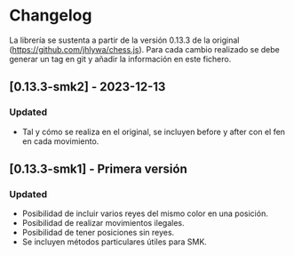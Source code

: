 # Changelog

La librería se sustenta a partir de la versión 0.13.3 de la original (https://github.com/jhlywa/chess.js).
Para cada cambio realizado se debe generar un tag en git y añadir la información en este fichero.

## [0.13.3-smk2] - 2023-12-13
### Updated
- Tal y cómo se realiza en el original, se incluyen before y after con el fen en cada movimiento.

## [0.13.3-smk1] - Primera versión
### Updated
- Posibilidad de incluir varios reyes del mismo color en una posición.
- Posibilidad de realizar movimientos ilegales.
- Posibilidad de tener posiciones sin reyes.
- Se incluyen métodos particulares útiles para SMK.